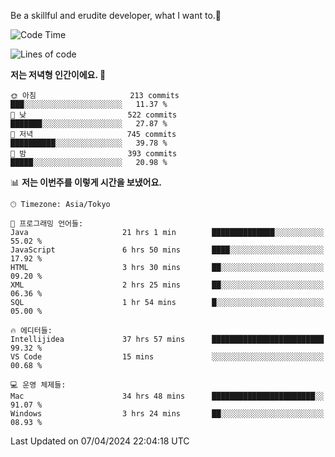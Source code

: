 Be a skillful and erudite developer, what I want to.👶

<!--START_SECTION:waka-->
![Code Time](http://img.shields.io/badge/Code%20Time-669%20hrs%2049%20mins-blue)

![Lines of code](https://img.shields.io/badge/%EC%A0%80%EB%8A%94%20%EC%97%AC%ED%83%9C%EA%B9%8C%EC%A7%80%20-1.1%20million%20%EC%A4%84%EC%9D%98%20%EC%BD%94%EB%93%9C%EB%A5%BC%20%EC%9E%91%EC%84%B1%ED%96%88%EC%96%B4%EC%9A%94.-blue)

**저는 저녁형 인간이에요. 🦉** 

```text
🌞 아침                     213 commits         ███░░░░░░░░░░░░░░░░░░░░░░   11.37 % 
🌆 낮　                     522 commits         ███████░░░░░░░░░░░░░░░░░░   27.87 % 
🌃 저녁                     745 commits         ██████████░░░░░░░░░░░░░░░   39.78 % 
🌙 밤　                     393 commits         █████░░░░░░░░░░░░░░░░░░░░   20.98 % 
```


📊 **저는 이번주를 이렇게 시간을 보냈어요.** 

```text
🕑︎ Timezone: Asia/Tokyo

💬 프로그래밍 언어들: 
Java                     21 hrs 1 min        ██████████████░░░░░░░░░░░   55.02 % 
JavaScript               6 hrs 50 mins       ████░░░░░░░░░░░░░░░░░░░░░   17.92 % 
HTML                     3 hrs 30 mins       ██░░░░░░░░░░░░░░░░░░░░░░░   09.20 % 
XML                      2 hrs 25 mins       ██░░░░░░░░░░░░░░░░░░░░░░░   06.36 % 
SQL                      1 hr 54 mins        █░░░░░░░░░░░░░░░░░░░░░░░░   05.00 % 

🔥 에디터들: 
Intellijidea             37 hrs 57 mins      █████████████████████████   99.32 % 
VS Code                  15 mins             ░░░░░░░░░░░░░░░░░░░░░░░░░   00.68 % 

💻 운영 체제들: 
Mac                      34 hrs 48 mins      ███████████████████████░░   91.07 % 
Windows                  3 hrs 24 mins       ██░░░░░░░░░░░░░░░░░░░░░░░   08.93 % 
```


 Last Updated on 07/04/2024 22:04:18 UTC
<!--END_SECTION:waka-->
